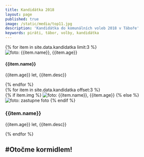 ```yaml
---
title: Kandidátka 2018
layout: page
published: true
image: /static/media/top11.jpg
description: 'Kandidátka do komunálních voleb 2018 v Táboře'
keywords: piráti, tábor, volby, kandidátka
---
```


<div class="row">
  {% for item in site.data.kandidatka limit:3 %}
    <div class="kandidatka col-sm-12 col-md-4">
      <img src="{{item.img}}" alt="foto: {{item.name}}, {{item.age}}" />
      <div class="text">
        <h4>{{item.name}}</h4>
        <p>{{item.age}} let, {{item.desc}}</p>
      </div>
    </div>
  {% endfor %}
</div>

<div class="row">
  {% for item in site.data.kandidatka offset:3 %}
    <div class="kandidatka col-sm-6 col-md-3">
      {% if item.img %}
      <img src="{{item.img}}" alt="foto: {{item.name}}, {{item.age}}" />
      {% else %}
      <img src="https://svgsilh.com/png-512/2026758-ffc107.png" alt="foto: zastupne foto" />
      {% endif %}
      <div class="text">
        <h3>{{item.name}}</h3>
        <p>{{item.age}} let, {{item.desc}}</p>
      </div>
    </div>
  {% endfor %}
</div>

## #Otočme kormidlem!

